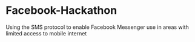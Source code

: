 # Facebook-Hackathon
Using the SMS protocol to enable Facebook Messenger use in areas with limited access to mobile internet
